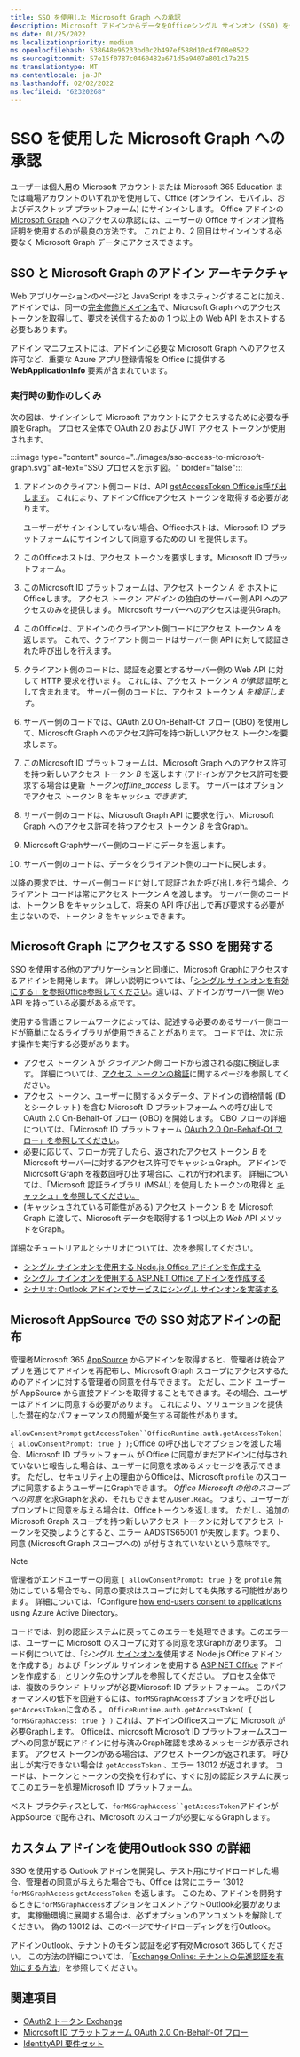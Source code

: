 ```yaml
---
title: SSO を使用した Microsoft Graph への承認
description: Microsoft アドインからデータをOfficeシングル サインオン (SSO) を使用する方法について説明Graph。
ms.date: 01/25/2022
ms.localizationpriority: medium
ms.openlocfilehash: 538648e96233bd0c2b497ef588d10c4f708e8522
ms.sourcegitcommit: 57e15f0787c0460482e671d5e9407a801c17a215
ms.translationtype: MT
ms.contentlocale: ja-JP
ms.lasthandoff: 02/02/2022
ms.locfileid: "62320268"
---
```

# <a name="authorize-to-microsoft-graph-with-sso"></a>SSO を使用した Microsoft Graph への承認

ユーザーは個人用の Microsoft アカウントまたは Microsoft 365 Education または職場アカウントのいずれかを使用して、Office (オンライン、モバイル、およびデスクトップ プラットフォーム) にサインインします。 Office アドインの [Microsoft Graph](https://developer.microsoft.com/graph/docs) へのアクセスの承認には、ユーザーの Office サインオン資格証明を使用するのが最良の方法です。 これにより、2 回目はサインインする必要なく Microsoft Graph データにアクセスできます。

## <a name="add-in-architecture-for-sso-and-microsoft-graph"></a>SSO と Microsoft Graph のアドイン アーキテクチャ

Web アプリケーションのページと JavaScript をホスティングすることに加え、アドインでは、同一の[完全修飾ドメイン名](/windows/desktop/DNS/f-gly#_dns_fully_qualified_domain_name_fqdn__gly)で、Microsoft Graph へのアクセス トークンを取得して、要求を送信するための 1 つ以上の Web API をホストする必要もあります。

アドイン マニフェストには、アドインに必要な Microsoft Graph へのアクセス許可など、重要な Azure アプリ登録情報を Office に提供する **WebApplicationInfo** 要素が含まれています。

### <a name="how-it-works-at-runtime"></a>実行時の動作のしくみ

次の図は、サインインして Microsoft アカウントにアクセスするために必要な手順をGraph。 プロセス全体で OAuth 2.0 および JWT アクセス トークンが使用されます。

:::image type="content" source="../images/sso-access-to-microsoft-graph.svg" alt-text="SSO プロセスを示す図。" border="false":::

1. アドインのクライアント側コードは、API [getAccessToken Office.js呼び出します](/javascript/api/office-runtime/officeruntime.auth#getAccessToken_options_)。 これにより、アドインOfficeアクセス トークンを取得する必要があります。

    ユーザーがサインインしていない場合、Officeホストは、Microsoft ID プラットフォームにサインインして同意するための UI を提供します。

2. このOfficeホストは、アクセス トークンを要求します。Microsoft ID プラットフォーム。
3. このMicrosoft ID プラットフォームは、アクセス トークン *A を* ホストにOfficeします。 アクセス トークン *アドイン* の独自のサーバー側 API へのアクセスのみを提供します。 Microsoft サーバーへのアクセスは提供Graph。
4. このOfficeは、アドインのクライアント側コードにアクセス トークン *A* を返します。 これで、クライアント側コードはサーバー側 API に対して認証された呼び出しを行えます。
5. クライアント側のコードは、認証を必要とするサーバー側の Web API に対して HTTP 要求を行います。 これには、アクセス トークン *A が承認* 証明として含まれます。 サーバー側のコードは、アクセス トークン *A を検証します*。
6. サーバー側のコードでは、OAuth 2.0 On-Behalf-Of フロー (OBO) を使用して、Microsoft Graph へのアクセス許可を持つ新しいアクセス トークンを要求します。
7. このMicrosoft ID プラットフォームは、Microsoft Graph へのアクセス許可を持つ新しいアクセス トークン *B* を返します (アドインがアクセス許可を要求する場合は更新 *トークンoffline_access* します。 サーバーはオプションでアクセス トークン B をキャッシュ *できます*。
8. サーバー側のコードは、Microsoft Graph API に要求を行い、Microsoft Graph へのアクセス許可を持つアクセス トークン *B* を含Graph。
9. Microsoft Graphサーバー側のコードにデータを返します。
10. サーバー側のコードは、データをクライアント側のコードに戻します。

以降の要求では、サーバー側コードに対して認証された呼び出しを行う場合、クライアント コードは常にアクセス トークン *A* を渡します。 サーバー側のコードは、トークン B をキャッシュして、将来の API 呼び出しで再び要求する必要が生じないので、トークン *B* をキャッシュできます。

## <a name="develop-an-sso-add-in-that-accesses-microsoft-graph"></a>Microsoft Graph にアクセスする SSO を開発する

SSO を使用する他のアプリケーションと同様に、Microsoft Graphにアクセスするアドインを開発します。 詳しい説明については、「[シングル サインオンを有効にする」を参照Office参照してください](../develop/sso-in-office-add-ins.md)。違いは、アドインがサーバー側 Web API を持っている必要がある点です。

使用する言語とフレームワークによっては、記述する必要のあるサーバー側コードが簡単になるライブラリが使用できることがあります。 コードでは、次に示す操作を実行する必要があります。

* アクセス トークン A が *クライアント側* コードから渡される度に検証します。 詳細については、[アクセス トークンの検証](sso-in-office-add-ins.md#pass-the-access-token-to-server-side-code)に関するページを参照してください。
* アクセス トークン、ユーザーに関するメタデータ、アドインの資格情報 (ID とシークレット) を含む Microsoft ID プラットフォーム への呼び出しで OAuth 2.0 On-Behalf-Of フロー (OBO) を開始します。 OBO フローの詳細については、「Microsoft ID プラットフォーム [OAuth 2.0 On-Behalf-Of フロー」を参照してください](/azure/active-directory/develop/v2-oauth2-on-behalf-of-flow)。
* 必要に応じて、フローが完了したら、返されたアクセス トークン *B* を Microsoft サーバーに対するアクセス許可でキャッシュGraph。 アドインで Microsoft Graph を複数回呼び出す場合に、これが行われます。 詳細については、「Microsoft 認証ライブラリ (MSAL) を使用したトークンの取得と [キャッシュ」を参照してください。](/azure/active-directory/develop/msal-acquire-cache-tokens)
* (キャッシュされている可能性がある) アクセス トークン B を Microsoft Graph に渡して、Microsoft データを取得する 1 つ以上の *Web* API メソッドをGraph。

詳細なチュートリアルとシナリオについては、次を参照してください。

* [シングル サインオンを使用する Node.js Office アドインを作成する](create-sso-office-add-ins-nodejs.md)
* [シングル サインオンを使用する ASP.NET Office アドインを作成する](create-sso-office-add-ins-aspnet.md)
* [シナリオ: Outlook アドインでサービスにシングル サインオンを実装する](../outlook/implement-sso-in-outlook-add-in.md)

## <a name="distributing-sso-enabled-add-ins-in-microsoft-appsource"></a>Microsoft AppSource での SSO 対応アドインの配布

管理者Microsoft 365 [AppSource](https://appsource.microsoft.com) からアドインを取得すると、管理者は統合アプリを通じてアドインを再配布し、[](/microsoft-365/admin/manage/test-and-deploy-microsoft-365-apps)Microsoft Graph スコープにアクセスするためのアドインに対する管理者の同意を付与できます。 ただし、エンド ユーザーが AppSource から直接アドインを取得することもできます。その場合、ユーザーはアドインに同意する必要があります。 これにより、ソリューションを提供した潜在的なパフォーマンスの問題が発生する可能性があります。

`allowConsentPrompt` `getAccessToken``OfficeRuntime.auth.getAccessToken( { allowConsentPrompt: true } );`Office の呼び出しでオプションを渡した場合、Microsoft ID プラットフォーム が Office に同意がまだアドインに付与されていないと報告した場合は、ユーザーに同意を求めるメッセージを表示できます。 ただし、セキュリティ上の理由からOfficeは、Microsoft `profile` のスコープに同意するようユーザーにGraphできます。 *Office Microsoft の他のスコープへの同意* を求Graphを求め、それもできません`User.Read`。 つまり、ユーザーがプロンプトに同意を与える場合は、Officeトークンを返します。 ただし、追加の Microsoft Graph スコープを持つ新しいアクセス トークンに対してアクセス トークンを交換しようとすると、エラー AADSTS65001 が失敗します。つまり、同意 (Microsoft Graph スコープへの) が付与されていないという意味です。

> [!NOTE]
> 管理者がエンドユーザーの同意 `{ allowConsentPrompt: true }` を `profile` 無効にしている場合でも、同意の要求はスコープに対しても失敗する可能性があります。 詳細については、「Configure [how end-users consent to applications](/azure/active-directory/manage-apps/configure-user-consent) using Azure Active Directory。

コードでは、別の認証システムに戻ってこのエラーを処理できます。このエラーは、ユーザーに Microsoft のスコープに対する同意を求Graphがあります。 コード例については、「シングル [サインオンを](create-sso-office-add-ins-nodejs.md)使用する Node.js Office アドインを作成する」および「シングル サインオンを使用する [ASP.NET Office](create-sso-office-add-ins-aspnet.md) アドインを作成する」とリンク先のサンプルを参照してください。 プロセス全体では、複数のラウンド トリップが必要Microsoft ID プラットフォーム。 このパフォーマンスの低下を回避するには、`forMSGraphAccess`オプションを呼び出し`getAccessToken`に含める 。 `OfficeRuntime.auth.getAccessToken( { forMSGraphAccess: true } )` これは、アドインOfficeスコープに Microsoft が必要Graphします。 Officeは、microsoft Microsoft ID プラットフォームスコープへの同意が既にアドインに付与済みGraph確認を求めるメッセージが表示されます。 アクセス トークンがある場合は、アクセス トークンが返されます。 呼び出しが実行できない場合は `getAccessToken` 、エラー 13012 が返されます。 コードは、トークンとトークンの交換を行わずに、すぐに別の認証システムに戻ってこのエラーを処理Microsoft ID プラットフォーム。

ベスト プラクティスとして、`forMSGraphAccess``getAccessToken`アドインが AppSource で配布され、Microsoft のスコープが必要になるGraphします。

## <a name="details-on-sso-with-an-outlook-add-in"></a>カスタム アドインを使用Outlook SSO の詳細

SSO を使用する Outlook アドインを開発し、テスト用にサイドロードした場合、管理者の同意が与えらた場合でも、Office は常にエラー 13012 `forMSGraphAccess` `getAccessToken` を返します。 このため、アドインを開発するときに`forMSGraphAccess`オプションをコメントアウトOutlook必要があります。 実稼働環境に展開する場合は、必ずオプションのアンコメントを解除してください。 偽の 13012 は、このページでサイドローディングを行Outlook。

アドインOutlook、テナントのモダン認証を必ず有効Microsoft 365してください。 この方法の詳細については、「[Exchange Online: テナントの先進認証を有効にする方法](https://social.technet.microsoft.com/wiki/contents/articles/32711.exchange-online-how-to-enable-your-tenant-for-modern-authentication.aspx)」を参照してください。

## <a name="see-also"></a>関連項目

* [OAuth2 トークン Exchange](https://tools.ietf.org/html/draft-ietf-oauth-token-exchange-02)
* [Microsoft ID プラットフォーム OAuth 2.0 On-Behalf-Of フロー](/azure/active-directory/develop/v2-oauth2-on-behalf-of-flow)
* [IdentityAPI 要件セット](../reference/requirement-sets/identity-api-requirement-sets.md)

